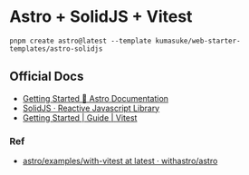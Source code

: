 # Astro + SolidJS + Vitest

```
pnpm create astro@latest --template kumasuke/web-starter-templates/astro-solidjs
```

## Official Docs
- [Getting Started 🚀 Astro Documentation](https://docs.astro.build/en/getting-started/)
- [SolidJS · Reactive Javascript Library](https://www.solidjs.com/guides/getting-started)
- [Getting Started | Guide | Vitest](https://vitest.dev/guide/)

### Ref
- [astro/examples/with-vitest at latest · withastro/astro](https://github.com/withastro/astro/tree/latest/examples/with-vitest)